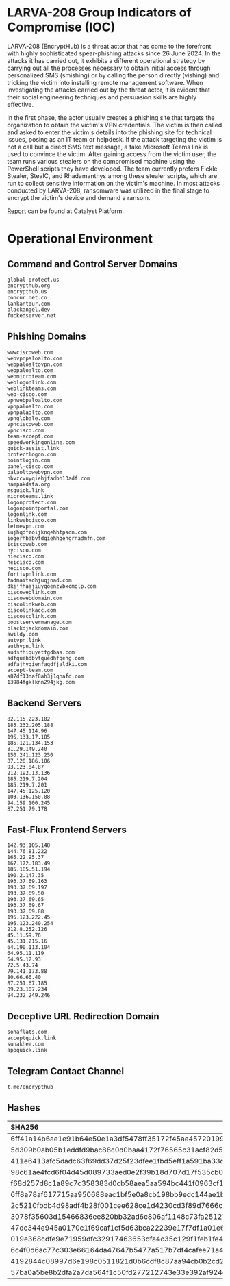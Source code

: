 # LARVA-208 Group Indicators of Compromise (IOC)

LARVA-208 (EncryptHub) is a threat actor that has come to the forefront with highly sophisticated spear-phishing attacks since 26 June 2024. In the attacks it has carried out, it exhibits a different operational strategy by carrying out all the processes necessary to obtain initial access through personalized SMS (smishing) or by calling the person directly (vishing) and tricking the victim into installing remote management software. When investigating the attacks carried out by the threat actor, it is evident that their social engineering techniques and persuasion skills are highly effective.

In the first phase, the actor usually creates a phishing site that targets the organization to obtain the victim's VPN credentials. The victim is then called and asked to enter the victim's details into the phishing site for technical issues, posing as an IT team or helpdesk. If the attack targeting the victim is not a call but a direct SMS text message, a fake Microsoft Teams link is used to convince the victim. After gaining access from the victim user, the team runs various stealers on the compromised machine using the PowerShell scripts they have developed. The team currently prefers Fickle Stealer, StealC, and Rhadamanthys among these stealer scripts, which are run to collect sensitive information on the victim's machine. In most attacks conducted by LARVA-208, ransomware was utilized in the final stage to encrypt the victim's device and demand a ransom.

[Report](https://catalyst.prodaft.com/public/report/larva-208) can be found at Catalyst Platform.

# Operational Environment

## Command and Control Server Domains
```
global-protect.us
encrypthub.org
encrypthub.us
concur.net.co
lankantour.com
blackangel.dev
fuckedserver.net
```

## Phishing Domains
```
wwwciscoweb.com
webvpnpaloalto.com
webpaloaltovpn.com
webpaloalto.com
webmicroteam.com
weblogonlink.com
weblinkteams.com
web-cisco.com
vpnwebpaloalto.com
vpnpaloalto.com
vpnpalaolto.com
vpnglobale.com
vpnciscoweb.com
vpncisco.com
team-accept.com
speedworkingonline.com
quick-assist.link
protectlogon.com
pointlogin.com
panel-cisco.com
palaoltowebvpn.com
nbvzcvuyqiehjfadbh13adf.com
nampakdata.org
msquick.link
microteams.link
logonprotect.com
logonpointportal.com
logonlink.com
linkwebcisco.com
letmevpn.com
iujhqdfzoijknqehhtpsdn.com
ioqerhbabvfdqiehhqehgrnadmfn.com
iciscoweb.com
hycisco.com
hiecisco.com
heicisco.com
hecisco.com
fortivpnlink.com
fadmaitadhjuqjnad.com
dkjjfhaajiuyqoenzvbxcmqlp.com
ciscoweblink.com
ciscowebdomain.com
ciscolinkweb.com
ciscolinkacc.com
ciscoacclink.com
boostservermanage.com
blackdjackdomain.com
awildy.com
autvpn.link
authvpn.link
audsfhiquyetfgdbas.com
adfquehdbvfquedhfqehg.com
adfajhyqienfagdfjaldki.com
accept-team.com
a87df13naf8ah3j1qnafd.com
13984fgklknn294jkg.com
```

## Backend Servers
```
82.115.223.182
185.232.205.188
147.45.114.96
195.133.17.185
185.121.134.153
81.29.149.240
150.241.123.250
87.120.186.106
93.123.84.87
212.192.13.136
185.219.7.204
185.219.7.201
147.45.125.120
103.136.150.88
94.159.100.245
87.251.79.178
```

## Fast-Flux Frontend Servers
```
142.93.105.148
144.76.81.222
165.22.95.37
167.172.183.49
185.185.51.194
190.2.147.35
193.37.69.163
193.37.69.197
193.37.69.50
193.37.69.65
193.37.69.67
193.37.69.88
195.123.222.45
195.123.240.254
212.8.252.126
45.11.59.76
45.131.215.16
64.190.113.104
64.95.11.119
64.95.12.93
72.5.43.74
79.141.173.88
80.66.66.40
87.251.67.185
89.23.107.234
94.232.249.246
```

## Deceptive URL Redirection Domain
```
sohaflats.com
acceptquick.link
sunakhee.com
appquick.link
```
## Telegram Contact Channel
```
t.me/encrypthub
```

## Hashes
| SHA256                                                           |
| :--------------------------------------------------------------- |
| 6ff41a14b6ae1e91b64e50e1a3df5478ff35172f45ae45720199bd353645b0a9 |
| 5d309b0ab05b1eddfd9bac88c0d0baa4172f76565c31acf82d59da885c3f6c38 |
| 411e6413afc5dadc63f69dd37d25f23dfee1fbd5eff1a591ba33dfc38ca5a4fd |
| 98c61ae4fcd6f04d45d089733aed0e2f39b18d707d17f535cb07891f8f1b9f62 |
| f68d257d8c1a89c7c358383d0cb58aea5aa594bc441f0963cf1881bf4ef46640 |
| 6ff8a78af617715aa950688eac1bf5e0a8cb198bb9edc144ae1b9c87445b2333 |
| 2c5210fbdb4d98adf4b28f001cee628ce1d4230cd3f89d7666c0ca5a03fd0cef |
| 3078f35603d15466836ee820bb32ad6c806af1148c73fa251273f00c7528af76 |
| 47dc344e945a0170c1f69caf1cf5d63bca22239e17f7df1a01e6235484fa0593 |
| 019e368cdfe9e71959dfc32917463653dfa4c35c129f1feb1fe492187d46a22a | 
| 6c4f0d6ac77c303e66164da47647b5477a517b7df4cafee71a4753df07300603 |
| 4192844c08997d6e198c0511821d0b6cdf8c87aa94cb0b2cd249c114e2c75bb6 |
| 57ba0a5be8b2dfa2a7da564f1c50fd277212743e33e392af924da6eeb997e5db |
